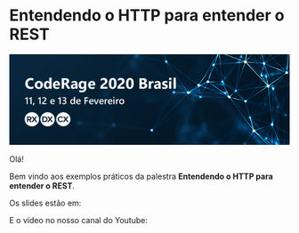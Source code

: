 # Entendendo o HTTP para entender o REST



![Banner do evento](assets/coderage-br.png)



Olá!



Bem vindo aos exemplos práticos da palestra **Entendendo o HTTP para entender o REST**.



Os slides estão em:

E o vídeo no nosso canal do Youtube: 